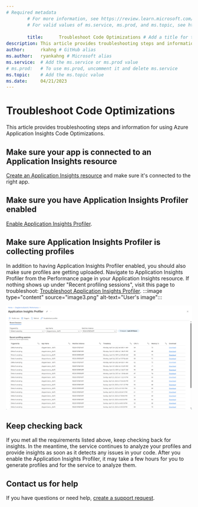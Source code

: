```yaml
---
# Required metadata
		# For more information, see https://review.learn.microsoft.com/en-us/help/platform/learn-editor-add-metadata?branch=main
		# For valid values of ms.service, ms.prod, and ms.topic, see https://review.learn.microsoft.com/en-us/help/platform/metadata-taxonomies?branch=main

		title:      Troubleshoot Code Optimizations # Add a title for the browser tab
description: This article provides troubleshooting steps and information for using Azure Application Insights Code Optimizations # Add a meaningful description for search results
author:      rkahng # GitHub alias
ms.author:   ryankahng # Microsoft alias
ms.service:  # Add the ms.service or ms.prod value
# ms.prod:   # To use ms.prod, uncomment it and delete ms.service
ms.topic:    # Add the ms.topic value
ms.date:     04/21/2023
---
```


# Troubleshoot Code Optimizations

This article provides troubleshooting steps and information for using Azure Application Insights Code Optimizations.
## Make sure your app is connected to an Application Insights resource

[Create an Application Insights resource](/azure/azure-monitor/app/create-workspace-resource) and make sure it's connected to the right app.
## Make sure you have Application Insights Profiler enabled

[Enable Application Insights Profiler](/azure/azure-monitor/profiler/profiler-overview).
## Make sure Application Insights Profiler is collecting profiles

In addition to having Application Insights Profiler enabled, you should also make sure profiles are getting uploaded. Navigate to Application Insights Profiler from the Performance page in your Application Insights resource. If nothing shows up under "Recent profiling sessions", visit this page to troubleshoot: [Troubleshoot Application Insights Profiler](/troubleshoot/azure/azure-monitor/app-insights/profiler-troubleshooting).
:::image type="content" source="image3.png" alt-text="User's image":::

![User's image](media/profiler-troubleshooting/image.png)

## Keep checking back

If you met all the requirements listed above, keep checking back for insights. In the meantime, the service continues to analyze your profiles and provide insights as soon as it detects any issues in your code. After you enable the Application Insights Profiler, it may take a few hours for you to generate profiles and for the service to analyze them.
## Contact us for help

If you have questions or need help, [create a support request](https://ms.portal.azure.com/#blade/Microsoft_Azure_Support/HelpAndSupportBlade/overview?DMC=troubleshoot).
